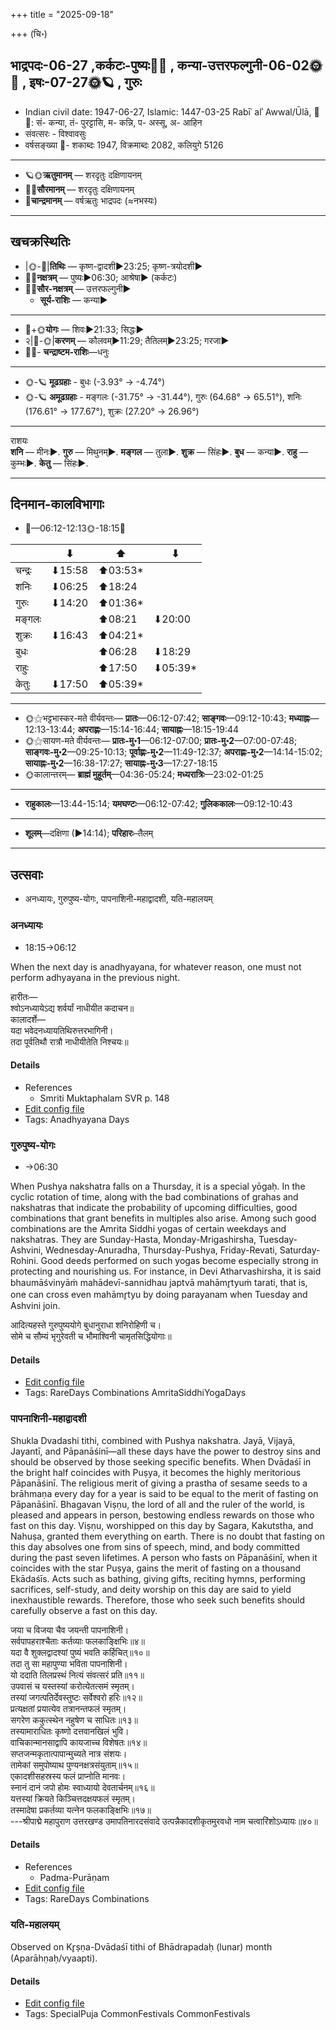 +++
title = "2025-09-18"

+++
(चि॰)
## भाद्रपदः-06-27  ,कर्कटः-पुष्यः🌛🌌  ,  कन्या-उत्तरफल्गुनी-06-02🌞🌌  ,  इषः-07-27🌞🪐  , गुरुः
- Indian civil date: 1947-06-27, Islamic: 1447-03-25 Rabīʿ alʾ Awwal/Ūlā, 🌌🌞: सं- कन्या, तं- पुरट्टासि, म- कन्नि, प- अस्सू, अ- आहिन
- संवत्सरः - विश्वावसुः
- वर्षसङ्ख्या 🌛- शकाब्दः 1947, विक्रमाब्दः 2082, कलियुगे 5126
___________________
- 🪐🌞**ऋतुमानम्** — शरदृतुः दक्षिणायनम्
- 🌌🌞**सौरमानम्** — शरदृतुः दक्षिणायनम्
- 🌛**चान्द्रमानम्** — वर्षऋतुः भाद्रपदः (≈नभस्यः)
___________________


## खचक्रस्थितिः
- |🌞-🌛|**तिथिः** — कृष्ण-द्वादशी►23:25; कृष्ण-त्रयोदशी►  
- 🌌🌛**नक्षत्रम्** — पुष्यः►06:30; आश्रेषा► (कर्कटः)  
- 🌌🌞**सौर-नक्षत्रम्** — उत्तरफल्गुनी►  
  - **सूर्य-राशिः** — कन्या► 
___________________
- 🌛+🌞**योगः** — शिवः►21:33; सिद्धः►  
- २|🌛-🌞|**करणम्** — कौलवम्►11:29; तैतिलम्►23:25; गरजा►  
- 🌌🌛- **चन्द्राष्टम-राशिः**—धनुः  
___________________
- 🌞-🪐 **मूढग्रहाः** - बुधः (-3.93° → -4.74°)
- 🌞-🪐 **अमूढग्रहाः** - मङ्गलः (-31.75° → -31.44°), गुरुः (64.68° → 65.51°), शनिः (176.61° → 177.67°), शुक्रः (27.20° → 26.96°)
___________________
राशयः  
**शनि** — मीनः►. **गुरु** — मिथुनम्►. **मङ्गल** — तुला►. **शुक्र** — सिंहः►. **बुध** — कन्या►. **राहु** — कुम्भः►. **केतु** — सिंहः►. 
___________________


## दिनमान-कालविभागाः
- 🌅—06:12-12:13🌞-18:15🌇  

|      |⬇     |⬆     |⬇     |
|------|-----|-----|------|
|चन्द्रः|⬇15:58 |⬆03:53*|     |
|शनिः   |⬇06:25 |⬆18:24 |     |
|गुरुः  |⬇14:20 |⬆01:36*|     |
|मङ्गलः |     |⬆08:21 |⬇20:00 |
|शुक्रः |⬇16:43 |⬆04:21*|     |
|बुधः   |     |⬆06:28 |⬇18:29 |
|राहुः  |     |⬆17:50 |⬇05:39*|
|केतुः  |⬇17:50 |⬆05:39*|     |
___________________
- 🌞⚝भट्टभास्कर-मते वीर्यवन्तः— **प्रातः**—06:12-07:42; **साङ्गवः**—09:12-10:43; **मध्याह्नः**—12:13-13:44; **अपराह्णः**—15:14-16:44; **सायाह्नः**—18:15-19:44  
- 🌞⚝सायण-मते वीर्यवन्तः— **प्रातः-मु॰1**—06:12-07:00; **प्रातः-मु॰2**—07:00-07:48; **साङ्गवः-मु॰2**—09:25-10:13; **पूर्वाह्णः-मु॰2**—11:49-12:37; **अपराह्णः-मु॰2**—14:14-15:02; **सायाह्नः-मु॰2**—16:38-17:27; **सायाह्नः-मु॰3**—17:27-18:15  
- 🌞कालान्तरम्— **ब्राह्मं मुहूर्तम्**—04:36-05:24; **मध्यरात्रिः**—23:02-01:25  
___________________
- **राहुकालः**—13:44-15:14; **यमघण्टः**—06:12-07:42; **गुलिककालः**—09:12-10:43  
___________________
- **शूलम्**—दक्षिणा (►14:14); **परिहारः**–तैलम्  
___________________

## उत्सवाः
- अनध्यायः, गुरुपुष्य-योगः, पापनाशिनी-महाद्वादशी, यति-महालयम्
### अनध्यायः
- 18:15→06:12



When the next day is anadhyayana, for whatever reason, one must not perform adhyayana in the previous night.

हारीतः—  
श्वोऽनध्यायेऽद्य शर्वर्यां नाधीयीत कदाचन॥  
कालादर्शे—  
यदा भवेदनध्यायतिथिरुत्तरभागिनी।  
तदा पूर्वतिथौ रात्रौ नाधीयीतेति निश्चयः॥



#### Details
- References
  - Smriti Muktaphalam SVR p.  148
- [Edit config file](https://github.com/jyotisham/adyatithi/blob/master/time_focus/adhyayana/description_only/anadhyAyaH~pUrvarAtrau.toml)
- Tags: Anadhyayana Days


### गुरुपुष्य-योगः
- →06:30



When Pushya nakshatra falls on a Thursday, it is a special yōgaḥ. In the cyclic rotation of time, along with the bad combinations of grahas and nakshatras that indicate the probability of upcoming difficulties, good combinations that grant benefits in multiples also arise. Among such good combinations are the Amrita Siddhi yogas of certain weekdays and nakshatras. They are Sunday-Hasta, Monday-Mrigashirsha, Tuesday-Ashvini, Wednesday-Anuradha, Thursday-Pushya, Friday-Revati, Saturday-Rohini. Good deeds performed on such yogas become especially strong in protecting and nourishing us.
For instance, in Devi Atharvashirsha, it is said bhaumāśvinyāṁ mahādevī-sannidhau japtvā mahāmr̥tyuṁ tarati, that is, one can cross even mahāmr̥tyu by doing parayanam when Tuesday and Ashvini join.

आदित्यहस्ते गुरुपुष्ययोगे बुधानुराधा शनिरोहिणी च।  
सोमे च सौम्यं भृगुरेवती च भौमाश्विनी चामृतसिद्धियोगाः॥



#### Details
- [Edit config file](https://github.com/jyotisham/adyatithi/blob/master/time_focus/amrita-siddhi/description_only/gurupuSya-yOgaH.toml)
- Tags: RareDays Combinations AmritaSiddhiYogaDays


### पापनाशिनी-महाद्वादशी



Shukla Dvadashi tithi, combined with Pushya nakshatra. Jayā, Vijayā, Jayantī, and Pāpanāśinī—all these days have the power to destroy sins and should be observed by those seeking specific benefits. When Dvādaśī in the bright half coincides with Puṣya, it becomes the highly meritorious Pāpanāśinī. The religious merit of giving a prastha of sesame seeds to a brāhmaṇa every day for a year is said to be equal to the merit of fasting on Pāpanāśinī. Bhagavan Viṣṇu, the lord of all and the ruler of the world, is pleased and appears in person, bestowing endless rewards on those who fast on this day. Viṣṇu, worshipped on this day by Sagara, Kakutstha, and Nahuṣa, granted them everything on earth. There is no doubt that fasting on this day absolves one from sins of speech, mind, and body committed during the past seven lifetimes. A person who fasts on Pāpanāśinī, when it coincides with the star Puṣya, gains the merit of fasting on a thousand Ekādaśīs. Acts such as bathing, giving gifts, reciting hymns, performing sacrifices, self-study, and deity worship on this day are said to yield inexhaustible rewards. Therefore, those who seek such benefits should carefully observe a fast on this day.

जया च विजया चैव जयन्ती पापनाशिनी।  
सर्वपापहराश्चैताः कर्तव्याः फलकाङ्क्षिभिः॥४॥  
यदा वै शुक्लद्वादश्यां पुष्यं भवति कर्हिचित्॥१०॥  
तदा तु सा महापुण्या भविता पापनाशिनी।  
यो ददाति तिलप्रस्थं नित्यं संवत्सरं प्रति॥११॥  
उपवासं च यस्तस्यां करोत्येतत्समं स्मृतम्।  
तस्यां जगत्पतिर्देवस्तुष्टः सर्वेश्वरो हरिः॥१२॥  
प्रत्यक्षतां प्रयात्येव तत्रानन्तफलं स्मृतम्।  
सगरेण ककुत्स्थेन नहुषेण च साधितः॥१३॥  
तस्यामाराधितः कृष्णो दत्तवानखिलं भुवि।  
वाचिकान्मानसाद्वापि कायजाच्च विशेषतः॥१४॥  
सप्तजन्मकृतात्पापान्मुच्यते नात्र संशयः।  
तामेकां समुपोष्याथ पुण्यनक्षत्रसंयुताम्॥१५॥  
एकादशीसहस्रस्य फलं प्राप्नोति मानवः।  
स्नानं दानं जपो होमः स्वाध्यायो देवतार्चनम्॥१६॥  
यत्तस्यां क्रियते किञ्चित्तदक्षयफलं स्मृतम्।  
तस्मादेषा प्रकर्तव्या यत्नेन फलकाङ्क्षिभिः॥१७॥  
---श्रीपाद्मे महापुराण उत्तरखण्ड उमापतिनारदसंवादे उत्पन्नैकादशीकृतमुरवधो नाम चत्वारिंशोऽध्यायः॥४०॥



#### Details
- References
  - Padma-Purāṇam
- [Edit config file](https://github.com/jyotisham/adyatithi/blob/master/time_focus/monthly/dvAdashI/description_only/pApanAzinI~mahAdvAdazI.toml)
- Tags: RareDays Combinations


### यति-महालयम्

Observed on Kr̥ṣṇa-Dvādaśī tithi of Bhādrapadaḥ (lunar) month (Aparāhṇaḥ/vyaapti). 



#### Details
- [Edit config file](https://github.com/jyotisham/adyatithi/blob/master/devatA/pitR/lunar_month/tithi/06/27/yati-mahAlayam.toml)
- Tags: SpecialPuja CommonFestivals CommonFestivals


